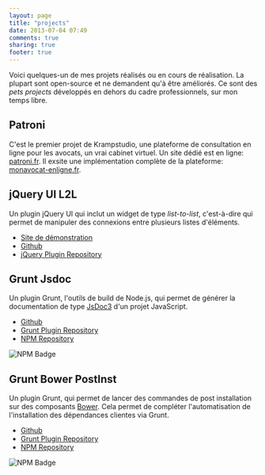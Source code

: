 ```yaml
---
layout: page
title: "projects"
date: 2013-07-04 07:49
comments: true
sharing: true
footer: true
---
```


Voici quelques-un de mes projets réalisés ou en cours de réalisation. La plupart sont open-source et ne demandent qu'à être améliorés. Ce sont des _pets projects_ développés en dehors du cadre professionnels, sur mon temps libre.

## Patroni

C'est le premier projet de Krampstudio, une plateforme de consultation en ligne pour les avocats, un vrai cabinet virtuel. Un site dédié est en ligne: [patroni.fr](http://patroni.fr).
Il exsite une implémentation complète de la plateforme: [monavocat-enligne.fr](http://monavocat-enligne.fr).

## jQuery UI L2L

Un plugin jQuery UI qui inclut un widget de type _list-to-list_, c'est-à-dire qui permet de manipuler des connexions entre plusieurs listes d'éléments.

 - [Site de démonstration](http://krampstudio.com/jquerui-l2l/)
 - [Github](https://github.com/krampstudio/jquerui-l2l/)
 - [jQuery Plugin Repository](http://plugins.jquery.com/jqueryui-l2l/)

## Grunt Jsdoc

Un plugin Grunt, l'outils de build de Node.js, qui permet de générer la documentation de type [JsDoc3](http://usejsdoc.org) d'un projet JavaScript.

 - [Github](https://github.com/krampstudio/grunt-jsdoc-plugin/)
 - [Grunt Plugin Repository](http://gruntjs.com/plugins/jsdoc)
 - [NPM Repository](https://npmjs.org/package/grunt-jsdoc)

![NPM Badge](https://nodei.co/npm/grunt-jsdoc.png?downloads=true&stars=true)

## Grunt Bower PostInst

Un plugin Grunt, qui permet de lancer des commandes de post installation sur des composants [Bower](http://bower.io). Cela permet de compléter l'automatisation de l'installation  des dépendances clientes via Grunt.

 - [Github](https://github.com/krampstudio/grunt-bower-postinst/)
 - [Grunt Plugin Repository](http://gruntjs.com/plugins/bower-postinst)
 - [NPM Repository](https://npmjs.org/package/grunt-bower-postinst)

![NPM Badge](https://nodei.co/npm/grunt-bower-postinst.png?downloads=true&stars=true)

